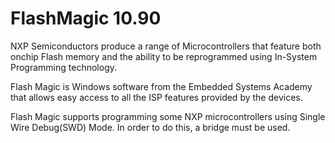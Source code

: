 <h1>FlashMagic 10.90</h1>
<p>NXP Semiconductors produce a range of Microcontrollers that feature both onchip Flash memory and the ability to be reprogrammed using In-System Programming technology.</p>
<p>Flash Magic is Windows software from the Embedded Systems Academy that allows easy access to all the ISP features provided by the devices.</p>
<p>Flash Magic supports programming some NXP microcontrollers using Single Wire Debug(SWD) Mode. In order to do this, a bridge must be used.</p>
